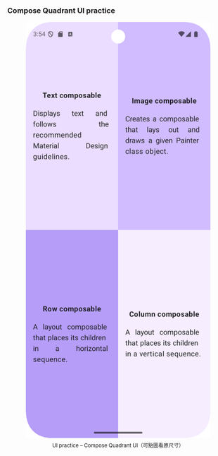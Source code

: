 <h3>Compose Quadrant UI practice</h3>
<p align="center">
  <a href="Screenshot.png">
    <img src="Screenshot.png" alt="Compose Quadrant UI" width="420">
  </a><br>
  <sub>UI practice – Compose Quadrant UI（可點圖看原尺寸）</sub>
</p>
